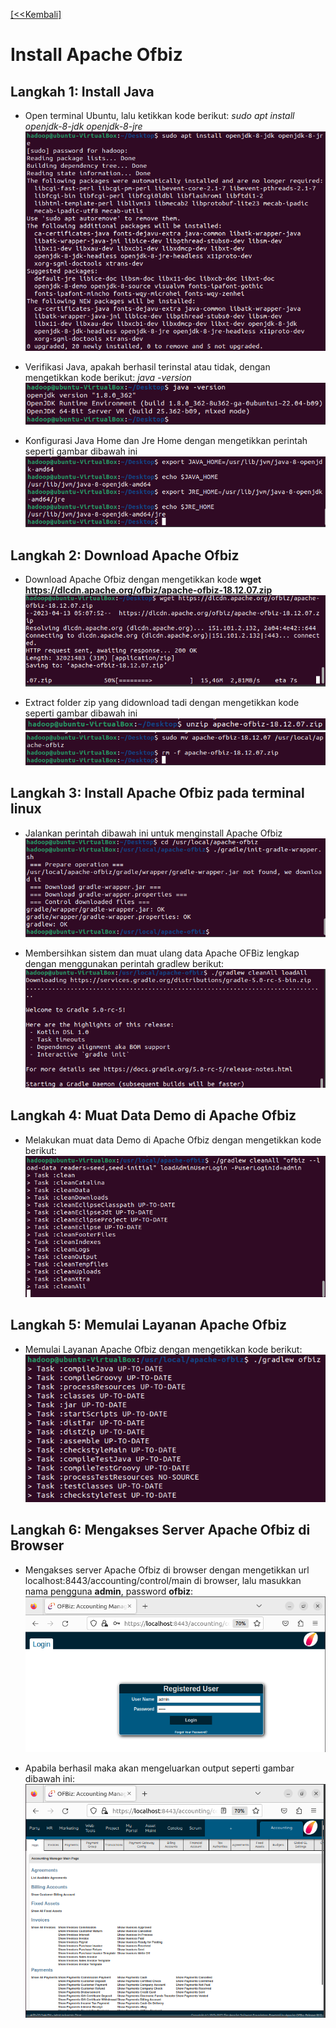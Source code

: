 [ [<<Kembali] ](https://github.com/AnggitaAlbiantara/tekn-cloud-computing/blob/05b259494b79562304b3ddeaedf8e4cc05a2b424/minggu-04/README.md)
# Install Apache Ofbiz
## Langkah 1: Install Java
- Open terminal Ubuntu, lalu ketikkan kode berikut: *sudo apt install openjdk-8-jdk openjdk-8-jre*
![gb1](https://github.com/AnggitaAlbiantara/tekn-cloud-computing/blob/745761c333ddc9b567b8c3aa4cb862c75f77bd12/minggu-05/1.PNG)

- Verifikasi Java, apakah berhasil terinstal atau tidak, dengan mengetikkan kode berikut: *java -version*
![gb2](https://github.com/AnggitaAlbiantara/tekn-cloud-computing/blob/745761c333ddc9b567b8c3aa4cb862c75f77bd12/minggu-05/2.PNG)

- Konfigurasi Java Home dan Jre Home dengan mengetikkan perintah seperti gambar dibawah ini 
![gb3](https://github.com/AnggitaAlbiantara/tekn-cloud-computing/blob/745761c333ddc9b567b8c3aa4cb862c75f77bd12/minggu-05/3.PNG)

## Langkah 2: Download Apache Ofbiz
- Download Apache Ofbiz dengan mengetikkan kode **wget https://dlcdn.apache.org/ofbiz/apache-ofbiz-18.12.07.zip**
![gb4](https://github.com/AnggitaAlbiantara/tekn-cloud-computing/blob/745761c333ddc9b567b8c3aa4cb862c75f77bd12/minggu-05/4.PNG)

- Extract folder zip yang didownload tadi dengan mengetikkan kode seperti gambar dibawah ini
![gb5](https://github.com/AnggitaAlbiantara/tekn-cloud-computing/blob/745761c333ddc9b567b8c3aa4cb862c75f77bd12/minggu-05/5.PNG)
![gb6](https://github.com/AnggitaAlbiantara/tekn-cloud-computing/blob/745761c333ddc9b567b8c3aa4cb862c75f77bd12/minggu-05/6.PNG)

## Langkah 3: Install Apache Ofbiz pada terminal linux
- Jalankan perintah dibawah ini untuk menginstall Apache Ofbiz
![gb7](https://github.com/AnggitaAlbiantara/tekn-cloud-computing/blob/745761c333ddc9b567b8c3aa4cb862c75f77bd12/minggu-05/7.PNG)

- Membersihkan sistem dan muat ulang data Apache OFBiz lengkap dengan menggunakan perintah gradlew berikut:
![gb8](https://github.com/AnggitaAlbiantara/tekn-cloud-computing/blob/745761c333ddc9b567b8c3aa4cb862c75f77bd12/minggu-05/8.PNG)

## Langkah 4: Muat Data Demo di Apache Ofbiz
- Melakukan muat data Demo di Apache Ofbiz dengan mengetikkan kode berikut:
![gb9](https://github.com/AnggitaAlbiantara/tekn-cloud-computing/blob/745761c333ddc9b567b8c3aa4cb862c75f77bd12/minggu-05/9.PNG)

## Langkah 5: Memulai Layanan Apache Ofbiz 
- Memulai Layanan Apache Ofbiz dengan mengetikkan kode berikut:
![gb10](https://github.com/AnggitaAlbiantara/tekn-cloud-computing/blob/745761c333ddc9b567b8c3aa4cb862c75f77bd12/minggu-05/10.PNG)

## Langkah 6: Mengakses Server Apache Ofbiz di Browser
- Mengakses server Apache Ofbiz di browser dengan mengetikkan url localhost:8443/accounting/control/main di browser, lalu masukkan nama pengguna **admin**, password **ofbiz**:
![gb12](https://github.com/AnggitaAlbiantara/tekn-cloud-computing/blob/745761c333ddc9b567b8c3aa4cb862c75f77bd12/minggu-05/12.PNG)

- Apabila berhasil maka akan mengeluarkan output seperti gambar dibawah ini:
![gb13](https://github.com/AnggitaAlbiantara/tekn-cloud-computing/blob/745761c333ddc9b567b8c3aa4cb862c75f77bd12/minggu-05/13.PNG)

